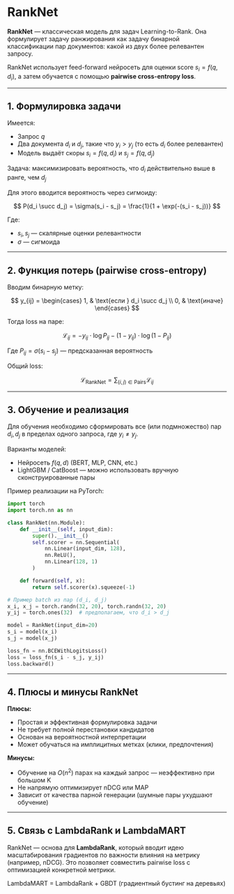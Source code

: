 # RankNet

**RankNet** — классическая модель для задач Learning-to-Rank. Она формулирует задачу ранжирования как задачу бинарной классификации пар документов: какой из двух более релевантен запросу.

RankNet использует feed-forward нейросеть для оценки score $s_i = f(q, d_i)$, а затем обучается с помощью **pairwise cross-entropy loss**.

---

## 1. Формулировка задачи

Имеется:

* Запрос $q$
* Два документа $d_i$ и $d_j$, такие что $y_i > y_j$ (то есть $d_i$ более релевантен)
* Модель выдаёт скоры $s_i = f(q, d_i)$ и $s_j = f(q, d_j)$

Задача: максимизировать вероятность, что $d_i$ действительно выше в ранге, чем $d_j$

Для этого вводится вероятность через сигмоиду:

$$
P(d_i \succ d_j) = \sigma(s_i - s_j) = \frac{1}{1 + \exp(-(s_i - s_j))}
$$

Где:

* $s_i, s_j$ — скалярные оценки релевантности
* $\sigma$ — сигмоида

---

## 2. Функция потерь (pairwise cross-entropy)

Вводим бинарную метку:

$$
y_{ij} = \begin{cases}
1, & \text{если } d_i \succ d_j \\
0, & \text{иначе}
\end{cases}
$$

Тогда loss на паре:

$$
\mathcal{L}_{ij} = - y_{ij} \cdot \log P_{ij} - (1 - y_{ij}) \cdot \log (1 - P_{ij})
$$

Где $P_{ij} = \sigma(s_i - s_j)$ — предсказанная вероятность

Общий loss:

$$
\mathcal{L}_{\text{RankNet}} = \sum_{(i,j) \in \text{Pairs}} \mathcal{L}_{ij}
$$

---

## 3. Обучение и реализация

Для обучения необходимо сформировать все (или подмножество) пар $d_i, d_j$ в пределах одного запроса, где $y_i \ne y_j$.

Варианты моделей:

* Нейросеть $f(q, d)$ (BERT, MLP, CNN, etc.)
* LightGBM / CatBoost — можно использовать вручную сконструированные пары

Пример реализации на PyTorch:

```python
import torch
import torch.nn as nn

class RankNet(nn.Module):
    def __init__(self, input_dim):
        super().__init__()
        self.scorer = nn.Sequential(
            nn.Linear(input_dim, 128),
            nn.ReLU(),
            nn.Linear(128, 1)
        )

    def forward(self, x):
        return self.scorer(x).squeeze(-1)

# Пример batch из пар (d_i, d_j)
x_i, x_j = torch.randn(32, 20), torch.randn(32, 20)
y_ij = torch.ones(32)  # предполагаем, что d_i > d_j

model = RankNet(input_dim=20)
s_i = model(x_i)
s_j = model(x_j)

loss_fn = nn.BCEWithLogitsLoss()
loss = loss_fn(s_i - s_j, y_ij)
loss.backward()
```

---

## 4. Плюсы и минусы RankNet

**Плюсы:**

* Простая и эффективная формулировка задачи
* Не требует полной перестановки кандидатов
* Основан на вероятностной интерпретации
* Может обучаться на имплицитных метках (клики, предпочтения)

**Минусы:**

* Обучение на $O(n^2)$ парах на каждый запрос — неэффективно при большом K
* Не напрямую оптимизирует nDCG или MAP
* Зависит от качества парной генерации (шумные пары ухудшают обучение)

---

## 5. Связь с LambdaRank и LambdaMART

RankNet — основа для **LambdaRank**, который вводит идею масштабирования градиентов по важности влияния на метрику (например, nDCG). Это позволяет совместить pairwise loss с оптимизацией конкретной метрики.

LambdaMART = LambdaRank + GBDT (градиентный бустинг на деревьях)

